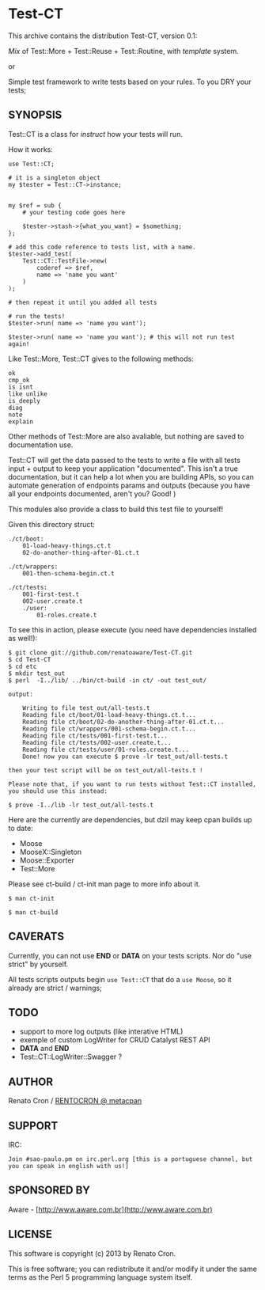 Test-CT
=======

This archive contains the distribution Test-CT,
version 0.1:


  *Mix* of Test::More + Test::Reuse + Test::Routine, with *template* system.

  or

  Simple test framework to write tests based on your rules. To you DRY your tests;


SYNOPSIS
--------

Test::CT is a class for *instruct* how your tests will run.

How it works:

    use Test::CT;

    # it is a singleton object
    my $tester = Test::CT->instance;


    my $ref = sub {
        # your testing code goes here

        $tester->stash->{what_you_want} = $something;
    };

    # add this code reference to tests list, with a name.
    $tester->add_test(
        Test::CT::TestFile->new(
            coderef => $ref,
            name => 'name you want'
        )
    );

    # then repeat it until you added all tests

    # run the tests!
    $tester->run( name => 'name you want');

    $tester->run( name => 'name you want'); # this will not run test again!


Like Test::More, Test::CT gives to the following methods:

    ok
    cmp_ok
    is isnt
    like unlike
    is_deeply
    diag
    note
    explain

Other methods of Test::More are also avaliable, but nothing are saved to documentation use.

Test::CT will get the data passed to the tests to write a file with all tests input + output to keep
your application "documented". This isn't a true documentation, but it can help
a lot when you are building APIs, so you can automate generation of endpoints params and outputs (because you have all your endpoints documented, aren't you? Good! )

This modules also provide a class to build this test file to yourself!

Given this directory struct:

    ./ct/boot:
        01-load-heavy-things.ct.t
        02-do-another-thing-after-01.ct.t

    ./ct/wrappers:
        001-then-schema-begin.ct.t

    ./ct/tests:
        001-first-test.t
        002-user.create.t
        ./user:
            01-roles.create.t


To see this in action, please execute (you need have dependencies installed as well!):

    $ git clone git://github.com/renatoaware/Test-CT.git
    $ cd Test-CT
    $ cd etc
    $ mkdir test_out
    $ perl  -I../lib/ ../bin/ct-build -in ct/ -out test_out/

    output:

        Writing to file test_out/all-tests.t
        Reading file ct/boot/01-load-heavy-things.ct.t...
        Reading file ct/boot/02-do-another-thing-after-01.ct.t...
        Reading file ct/wrappers/001-schema-begin.ct.t...
        Reading file ct/tests/001-first-test.t...
        Reading file ct/tests/002-user.create.t...
        Reading file ct/tests/user/01-roles.create.t...
        Done! now you can execute $ prove -lr test_out/all-tests.t

    then your test script will be on test_out/all-tests.t !

    Please note that, if you want to run tests without Test::CT installed, you should use this instead:

    $ prove -I../lib -lr test_out/all-tests.t


Here are the currently are dependencies, but dzil may keep cpan builds up to date:

* Moose
* MooseX::Singleton
* Moose::Exporter
* Test::More

Please see ct-build / ct-init man page to more info about it.

    $ man ct-init

    $ man ct-build


## CAVERATS

Currently, you can not use __END__ or __DATA__ on your tests scripts. Nor do "use strict" by yourself.

All tests scripts outputs begin `use Test::CT` that do a `use Moose`, so it already are strict / warnings;


## TODO

* support to more log outputs (like interative HTML)
* exemple of custom LogWriter for CRUD Catalyst REST API
* __DATA__ and __END__
* Test::CT::LogWriter::Swagger ?

## AUTHOR

Renato Cron / [RENTOCRON @ metacpan](https://metacpan.org/author/RENTOCRON)

## SUPPORT

IRC:

    Join #sao-paulo.pm on irc.perl.org [this is a portuguese channel, but you can speak in english with us!]

## SPONSORED BY

Aware - [http://www.aware.com.br](http://www.aware.com.br)


## LICENSE

This software is copyright (c) 2013 by Renato Cron.

This is free software; you can redistribute it and/or modify it under
the same terms as the Perl 5 programming language system itself.